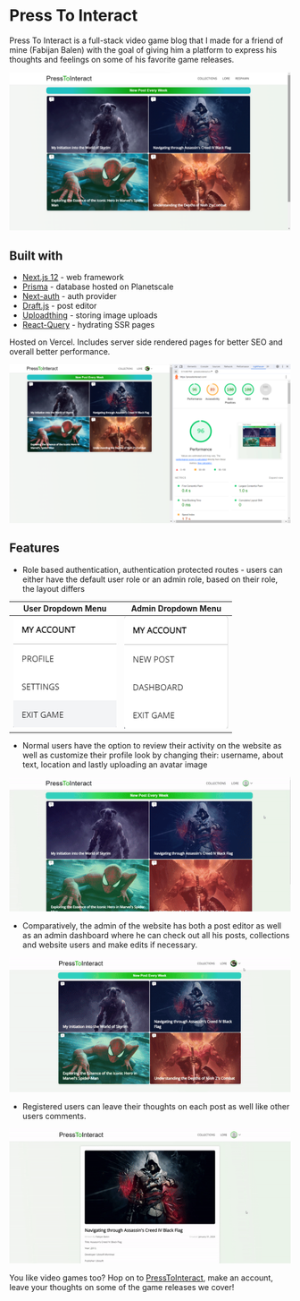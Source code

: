 # Press To Interact

Press To Interact is a full-stack video game blog that I made for a friend of mine (Fabijan Balen) with the goal of giving him a platform to express his thoughts and feelings on some of his favorite game releases.

![Screenshot of a comment on a GitHub issue showing an image, added in the Markdown, of an Octocat smiling and raising a tentacle.](/public/readme//homepage.png)

## Built with

- [Next.js 12](https://nextjs.org/docs/pages) - web framework
- [Prisma](https://www.prisma.io/) - database hosted on Planetscale
- [Next-auth](https://next-auth.js.org/) - auth provider
- [Draft.js](https://draftjs.org/) - post editor
- [Uploadthing](https://uploadthing.com/) - storing image uploads
- [React-Query](https://tanstack.com/query/v4/) - hydrating SSR pages

Hosted on Vercel. Includes server side rendered pages for better SEO and overall better performance.

![Lighthouse results](/public/readme/lighthouse.png)

## Features

- Role based authentication, authentication protected routes - users can either have the default user role or an admin role, based on their role, the layout differs

|               User Dropdown Menu               |               Admin Dropdown Menu                |
| :--------------------------------------------: | :----------------------------------------------: |
| ![User dropdown menu](/public/readme/user.png) | ![Admin dropdown menu](/public/readme/admin.png) |

- Normal users have the option to review their activity on the website as well as customize their profile look by changing their: username, about text, location and lastly uploading an avatar image

![Activity and settings sections of a user](/public/readme/user.gif)

- Comparatively, the admin of the website has both a post editor as well as an admin dashboard where he can check out all his posts, collections and website users and make edits if necessary.

![Admin post editor and dashboard](/public/readme/admin.gif)

- Registered users can leave their thoughts on each post as well like other users comments.

![User leaving a comment](/public/readme/comment.gif)

You like video games too? Hop on to [PressToInteract](https://presstointeract.com/), make an account, leave your thoughts on some of the game releases we cover!
